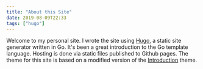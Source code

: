 ```yaml
---
title: "About this Site"
date: 2019-08-09T22:33
tags: ["hugo"]
---
```


Welcome to my personal site. I wrote the site using [Hugo](https://gohugo.io/), a static site generator written in Go. It's been a great introduction to the Go template language. Hosting is done via static files published to Github pages. The theme for this site is based on a modified version of the [Introduction](https://github.com/victoriadrake/hugo-theme-introduction) theme.
